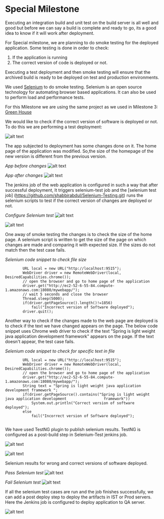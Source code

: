 # Special Milestone

Executing an integration build and unit test on the build server is all well and good but before we can 
say a build is complete and ready to go, its a good idea to know if it will work after deployment.

For Special milestone, we are planning to do smoke testing for the deployed application. Some testing is done 
in order to check:

1. If the application is running 
2. The correct version of code is deployed or not.

Executing a test deployment and then smoke testing will ensure that the archived build is ready to be deployed on
test and production environments.

We used [Selenium](http://www.seleniumhq.org/) to do smoke testing. Selenium is an open source technology for automating browser based applications. It can also be used to perform load and performance tests.

For this Milestone we are using the same project as we used in Milestone 3: [Green House](https://github.com/spring-projects/greenhouse)

We would like to check if the correct version of software is deployed or not. To do this we are performing a test deployment:

![alt text](http://tiernok.com/LTDBlog/ContinuousDelivery/Overview_p4.png)

The app subjected to deployment has some changes done on it. The home page of the application was modified. So,the size of the homepage of the new version is different from the previous version. 

*App before changes*
![alt text](https://github.ncsu.edu/github-enterprise-assets/0000/2100/0000/0782/74b53bba-ec62-11e4-87cb-734cdbe9cf21.png)

*App after changes*
![alt text](https://github.ncsu.edu/github-enterprise-assets/0000/2100/0000/0781/5baf7202-ec62-11e4-8c53-a67f4394dc81.png)

The jenkins job of the web application is configured in such a way that after successful deployment, It triggers selenium-test job and the [selenium test job] (https://github.com/shabbirabdul/Selenium-Testing.git) runs the selenium scripts to test if the correct version of changes are deployed or not.
 
*Configure Selenium test*
![alt text](https://github.ncsu.edu/github-enterprise-assets/0000/2100/0000/0789/191f59e6-ec64-11e4-8911-a6aef8933a6f.png)

![alt text](https://github.ncsu.edu/github-enterprise-assets/0000/2100/0000/0783/d1ea7250-ec62-11e4-92a2-62c732978e68.png)
 
One away of smoke testing the changes is to check the size of the home page. A selenium script is written to get the size of the page on which changes are made and comparing it with expected size. If the sizes do not match then the test case fails. 

*Selenium code snippet to check file size*

```
		URL local = new URL("http://localhost:9515");
		WebDriver driver = new RemoteWebDriver(local, DesiredCapabilities.chrome());
		// open the browser and go to home page of the application
		driver.get("http://ec2-52-6-55-84.compute-1.amazonaws.com:18080/mywebapp/");
		// wait 5 seconds and close the browser
		Thread.sleep(5000);
		if(driver.getPageSource().length()!=1856)
			fail("Incorrect version of Software deployed");
		driver.quit();

```

Another way to check if the changes made to the web page are deployed is to check if the text we have changed appears on the page. The below code snippet uses Chrome web driver to check if the text "Spring is light weight java application development framework" appears on the page. If the text doesn't appear, the test case fails. 

*Selenium code snippet to check for specific text in file*


```
  		URL local = new URL("http://localhost:9515");
		WebDriver driver = new RemoteWebDriver(local, DesiredCapabilities.chrome());
		// open the browser and go to home page of the application
		driver.get("http://ec2-52-6-55-84.compute-1.amazonaws.com:18080/mywebapp/");
		String text = "Spring is light weight java application development framework ";
		if(driver.getPageSource().contains("Spring is light weight java application development   				framework"))
			System.out.println("Correct version of software deployed");
		else
			fail("Incorrect version of Software deployed");
				
```

We have used TestNG plugin to publish selenium results. TestNG is configured as a post-build step in Selenium-Test jenkins job. 

![alt text](https://github.ncsu.edu/github-enterprise-assets/0000/2100/0000/0784/165aec08-ec63-11e4-86d7-2e27a291a36d.png)

![alt text](https://github.ncsu.edu/github-enterprise-assets/0000/2100/0000/0788/16ab2852-ec64-11e4-99b4-cc4fc463b40a.png)

Selenium results for wrong and correct versions of software deployed.

*Pass Selenium test*
![alt text](https://github.ncsu.edu/github-enterprise-assets/0000/2100/0000/0786/3f715bc2-ec63-11e4-82b8-bd7f774e5365.png)

*Fail Selenium test*
![alt text](https://github.ncsu.edu/github-enterprise-assets/0000/2100/0000/0785/3d0ded0a-ec63-11e4-8805-94e49aaeb6d4.png)


If all the selenium test cases are run and the job finishes successfully, we can add a post deploy step to deploy the artifacts in IST or Prod servers. Here the Jenkins job is configured to deploy application to QA server.

![alt text](https://github.ncsu.edu/github-enterprise-assets/0000/2100/0000/0787/1496fb18-ec64-11e4-90e3-ae891fe71bb3.png)





